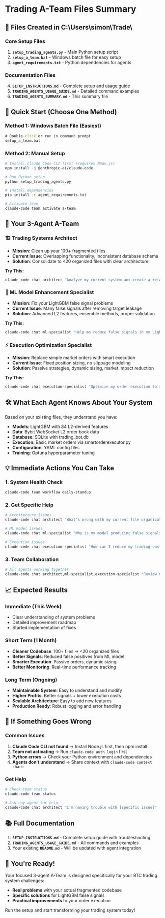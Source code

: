 # Trading A-Team Files Summary

## 📁 Files Created in C:\Users\simon\Trade\

### Core Setup Files
1. **`setup_trading_agents.py`** - Main Python setup script
2. **`setup_a_team.bat`** - Windows batch file for easy setup
3. **`agent_requirements.txt`** - Python dependencies for agents

### Documentation Files
4. **`SETUP_INSTRUCTIONS.md`** - Complete setup and usage guide
5. **`TRADING_AGENTS_USAGE_GUIDE.md`** - Detailed command examples
6. **`TRADING_AGENTS_SUMMARY.md`** - This summary file

## 🚀 Quick Start (Choose One Method)

### Method 1: Windows Batch File (Easiest)
```cmd
# Double-click or run in command prompt
setup_a_team.bat
```

### Method 2: Manual Setup
```bash
# Install Claude Code CLI first (requires Node.js)
npm install -g @anthropic-ai/claude-code

# Run Python setup
python setup_trading_agents.py

# Install dependencies
pip install -r agent_requirements.txt

# Activate team
claude-code team activate a-team
```

## 🎯 Your 3-Agent A-Team

### 🏗️ **Trading Systems Architect**
- **Mission**: Clean up your 100+ fragmented files
- **Current Issue**: Overlapping functionality, inconsistent database schema
- **Solution**: Consolidate to <20 organized files with clear architecture

**Try This:**
```bash
claude-code chat architect "Analyze my current system and create a refactoring plan"
```

### 🧠 **ML Model Enhancement Specialist**
- **Mission**: Fix your LightGBM false signal problems
- **Current Issue**: Many false signals after removing target leakage
- **Solution**: Advanced L2 features, ensemble methods, proper validation

**Try This:**
```bash
claude-code chat ml-specialist "Help me reduce false signals in my LightGBM model"
```

### ⚡ **Execution Optimization Specialist**
- **Mission**: Replace simple market orders with smart execution
- **Current Issue**: Fixed position sizing, no slippage modeling
- **Solution**: Passive strategies, dynamic sizing, market impact reduction

**Try This:**
```bash
claude-code chat execution-specialist "Optimize my order execution to reduce slippage"
```

## 🛠️ What Each Agent Knows About Your System

Based on your existing files, they understand you have:
- **Models**: LightGBM with 84 L2-derived features
- **Data**: Bybit WebSocket L2 order book data
- **Database**: SQLite with trading_bot.db
- **Execution**: Basic market orders via smartorderexecutor.py
- **Configuration**: YAML config files
- **Training**: Optuna hyperparameter tuning

## 💡 Immediate Actions You Can Take

### 1. System Health Check
```bash
claude-code team workflow daily-standup
```

### 2. Get Specific Help
```bash
# Architecture issues
claude-code chat architect "What's wrong with my current file organization?"

# ML model issues  
claude-code chat ml-specialist "Why is my model producing false signals?"

# Execution issues
claude-code chat execution-specialist "How can I reduce my trading costs?"
```

### 3. Team Collaboration
```bash
# All agents working together
claude-code chat architect,ml-specialist,execution-specialist "Review my complete trading system"
```

## 📈 Expected Results

### Immediate (This Week)
- Clear understanding of system problems
- Detailed improvement roadmap
- Started implementation of fixes

### Short Term (1 Month)
- **Cleaner Codebase**: 100+ files → <20 organized files
- **Better Signals**: Reduced false positives from ML model
- **Smarter Execution**: Passive orders, dynamic sizing
- **Better Monitoring**: Real-time performance tracking

### Long Term (Ongoing)
- **Maintainable System**: Easy to understand and modify
- **Higher Profits**: Better signals + lower execution costs
- **Scalable Architecture**: Easy to add new features
- **Production Ready**: Robust logging and error handling

## 🔧 If Something Goes Wrong

### Common Issues
1. **Claude Code CLI not found** → Install Node.js first, then npm install
2. **Team not activating** → Run `claude-code auth login` first
3. **Python errors** → Check your Python environment and dependencies
4. **Agents don't understand** → Share context with `claude-code context share`

### Get Help
```bash
# Check team status
claude-code team status

# Ask any agent for help
claude-code chat architect "I'm having trouble with [specific issue]"
```

## 📚 Full Documentation

1. **`SETUP_INSTRUCTIONS.md`** - Complete setup guide with troubleshooting
2. **`TRADING_AGENTS_USAGE_GUIDE.md`** - All commands and examples
3. Your existing **`README.md`** - Will be updated with agent integration

## 🎉 You're Ready!

Your focused 3-agent A-Team is designed specifically for your BTC trading system challenges:
- **Real problems** with your actual fragmented codebase
- **Specific solutions** for LightGBM false signals
- **Practical improvements** to your order execution

Run the setup and start transforming your trading system today!
